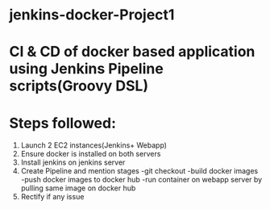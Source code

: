# jenkins-docker-Project1
# CI & CD of docker based application using Jenkins Pipeline scripts(Groovy DSL)

# Steps followed:
1. Launch 2 EC2 instances(Jenkins+ Webapp)
2. Ensure docker is installed on both servers
3. Install jenkins on jenkins server
4. Create Pipeline and mention stages
   -git checkout
   -build docker images
   -push docker images to docker hub
   -run container on webapp server by pulling same image on docker hub
5. Rectify if any issue
